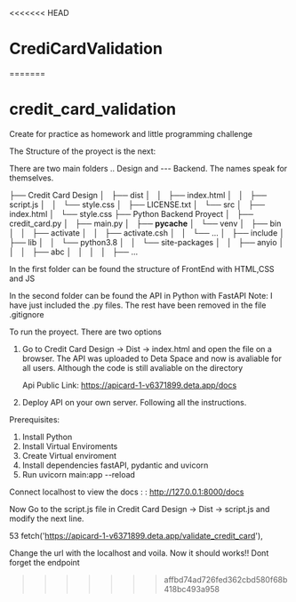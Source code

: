 <<<<<<< HEAD
# CrediCardValidation
=======
# credit_card_validation
Create for practice as homework and little programming challenge 

The Structure of the proyect is the next:

There are two main folders .. Design and --- Backend. The names speak for themselves. 

├── Credit Card Design
│   ├── dist
│   │   ├── index.html
│   │   ├── script.js
│   │   └── style.css
│   ├── LICENSE.txt
│   └── src
│       ├── index.html
│       └── style.css
├── Python Backend Proyect
│   ├── credit_card.py
│   ├── main.py
│   ├── __pycache__
│   └── venv
│       ├── bin
│       │   ├── activate
│       │   ├── activate.csh
│       │   └── ...
│       ├── include
│       ├── lib
│       │   └── python3.8
│       │       └── site-packages
│       │           ├── anyio
│       │           │   ├── abc
│       │           │   │   ├── ...


In the first folder can be found the structure of FrontEnd with HTML,CSS and JS

In the second folder can be found the API in Python with FastAPI
Note: I have just included the .py files. The rest have been removed in the file .gitignore 

To run the proyect. There are two options

1. Go to Credit Card Design -> Dist -> index.html and open the file on a browser. The API was
    uploaded to Deta Space and now is avaliable for all users. Although the code is still avaliable
    on the directory
    
    Api Public Link: https://apicard-1-v6371899.deta.app/docs

2. Deploy API on your own server. Following all the instructions. 

Prerequisites:
1. Install Python
2. Install Virtual Enviroments
3. Create Virtual enviroment
4. Install dependencies fastAPI, pydantic and uvicorn 
5. Run uvicorn main:app --reload

Connect localhost to view the docs : : http://127.0.0.1:8000/docs

Now Go to the script.js file in Credit Card Design -> Dist -> script.js and modify the next line.

53 fetch('https://apicard-1-v6371899.deta.app/validate_credit_card'),

Change the url with the localhost and voila. Now it should works!!
Dont forget the endpoint

>>>>>>> affbd74ad726fed362cbd580f68b418bc493a958
